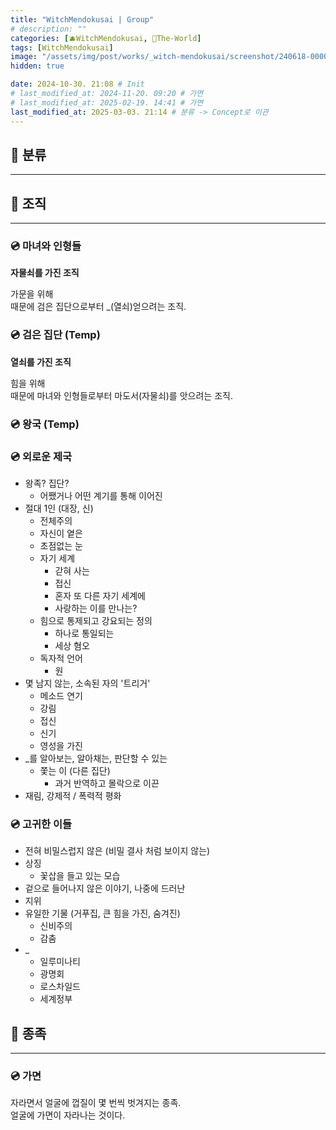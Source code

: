 ```yaml
---
title: "WitchMendokusai | Group"
# description: ""
categories: [🫐WitchMendokusai, 🥥The-World]
tags: [WitchMendokusai]
image: "/assets/img/post/works/_witch-mendokusai/screenshot/240618-000000.png"
hidden: true

date: 2024-10-30. 21:08 # Init
# last_modified_at: 2024-11-20. 09:20 # 가면
# last_modified_at: 2025-02-19. 14:41 # 가면
last_modified_at: 2025-03-03. 21:14 # 분류 -> Concept로 이관
---
```


## 📀 분류

---

## 📀 조직

---

### 💿 마녀와 인형들

**자물쇠를 가진 조직**  

가문을 위해  
때문에 검은 집단으로부터 _(열쇠)얻으려는 조직.  

### 💿 검은 집단 (Temp)

**열쇠를 가진 조직**  

힘을 위해  
때문에 마녀와 인형들로부터 마도서(자물쇠)를 앗으려는 조직.  

### 💿 왕국 (Temp)

### 💿 외로운 제국

- 왕족? 집단?
  - 어쨌거나 어떤 계기를 통해 이어진
- 절대 1인 (대장, 신)
  - 전체주의
  - 자신이 옅은
  - 초점없는 눈
  - 자기 세계
    - 갇혀 사는
    - 접신
    - 혼자 또 다른 자기 세계에
    - 사랑하는 이를 만나는?
  - 힘으로 통제되고 강요되는 정의
    - 하나로 통일되는
    - 세상 혐오
  - 독자적 언어
    - 원
- 몇 남지 않는, 소속된 자의 '트리거'
  - 메소드 연기
  - 강림
  - 접신
  - 신기
  - 영성을 가진
- _를 알아보는, 알아채는, 판단할 수 있는
  - 쫓는 이 (다른 집단)
    - 과거 반역하고 몰락으로 이끈
- 재림, 강제적 / 폭력적 평화

### 💿 고귀한 이들

- 전혀 비밀스럽지 않은 (비밀 결사 처럼 보이지 않는)
- 상징
  - 꽃삽을 들고 있는 모습
- 겉으로 들어나지 않은 이야기, 나중에 드러난
- 지위
- 유일한 기물 (거푸집, 큰 힘을 가진, 숨겨진)
  - 신비주의
  - 감춤
- _
  - 일루미나티
  - 광명회
  - 로스차일드
  - 세계정부

## 📀 종족

---

### 💿 가면

자라면서 얼굴에 껍질이 몇 번씩 벗겨지는 종족.  
얼굴에 가면이 자라나는 것이다.  
